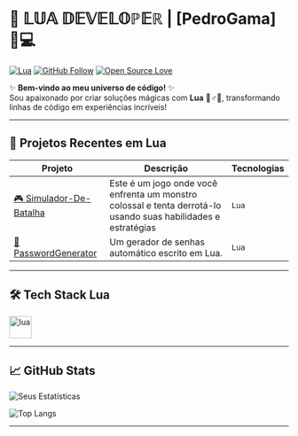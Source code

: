 # 🌌 𝕃𝕌𝔸 𝔻𝔼𝕍𝔼𝕃𝕆ℙ𝔼ℝ | [PedroGama] 👨💻

[![Lua](https://img.shields.io/badge/Made%20with-Lua-2C2D72?style=for-the-badge&logo=lua)](https://www.lua.org)
[![GitHub Follow](https://img.shields.io/github/followers/SEUUSER?style=for-the-badge&color=important)](https://github.com/SEUUSER)
[![Open Source Love](https://badges.frapsoft.com/os/v2/open-source.svg?v=103)](https://github.com/ellerbrock/open-source-badges/)

✨ **Bem-vindo ao meu universo de código!** ✨  
Sou apaixonado por criar soluções mágicas com **Lua** 🧙♂️💫, transformando linhas de código em experiências incríveis!

---

## 🚀 **Projetos Recentes em Lua**

| Projeto | Descrição | Tecnologias |
|---------|-----------|-------------|
| [🎮 Simulador-De-Batalha]([link](https://github.com/PedroGama24/Simulador-De-Batalha)) | Este é um jogo onde você enfrenta um monstro colossal e tenta derrotá-lo usando suas habilidades e estratégias | `Lua`|
| [🔐PasswordGenerator]([link](https://github.com/PedroGama24/PasswordGenerator)) | Um gerador de senhas automático escrito em Lua. | `Lua` |

---

## 🛠️ **Tech Stack Lua**

<p align="left">
  <img src="https://www.vectorlogo.zone/logos/lua/lua-icon.svg" alt="lua" width="40" height="40"/>
</p>

---

## 📈 **GitHub Stats**

![Seus Estatísticas](https://github-readme-stats.vercel.app/api?username=PedroGama24&show_icons=true&theme=radical&count_private=true)

![Top Langs](https://github-readme-stats.vercel.app/api/top-langs/?username=PedroGama24&layout=compact&theme=radical&hide=html,css,javascript)

---
